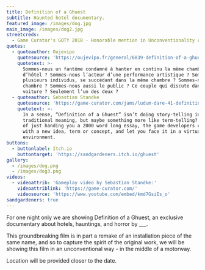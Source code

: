 ```yaml
---
title: Definition of a Ghuest
subtitle: Haunted hotel documentary.
featured_image: /images/dog.jpg
main_image: /images/dog2.jpg
streetcreds:
  - Game Curator's GOTY 2018 - Honorable mention in Unconventionality category
quotes:
  - quoteauthor: Oujevipo
    quotesource: 'https://oujevipo.fr/general/6839-definition-of-a-ghuest/'
    quotetext: >-
      Sommes-nous un fantôme condamné à hanter en continu la même chambre
      d’hôtel ? Sommes-nous l’acteur d’une performance artistique ? Sommes-nous
      plusieurs individus, se succédant dans la même chambre ? Sommes-nous la
      chambre ? Sommes-nous aussi le public ? Ce couple qui discute dans la
      voiture ? Seulement l’un des deux ?
  - quoteauthor: Sebastian Standke
    quotesource: 'https://game-curator.com/jams/ludum-dare-41-definition-of-a-ghuest/'
    quotetext: >-
      In a sense, “Definition of a Ghuest” isn’t doing story-telling in the
      traditional meaning, but maybe something more like term-telling? Instead
      of just handing you a 2000 word long essay, the game developers came up
      with a new idea, term or concept, and let you face it in a virtual
      environment.
buttons:
  - buttonlabel: Itch.io
    buttontarget: 'https://sandgardeners.itch.io/ghuest'
gallery:
  - /images/dog.png
  - /images/dog3.png
videos:
  - videoattrib: 'Gameplay video by Sebastian Standke:'
    videoattriblink: 'https://game-curator.com/'
    videosource: 'https://www.youtube.com/embed/kmd7GsiIs_o'
sandgardeners: true
---
```

For one night only we are showing Definition of a Ghuest, an exclusive documentary about hotels, hauntings, and horror by ___.  
  
This groundbreaking film is in part a remake of an installation piece of the same name, and so to capture the spirit of the original work, we will be showing this film in an unconventional way - in the middle of a motorway.  
  
Location will be provided closer to the date.  
